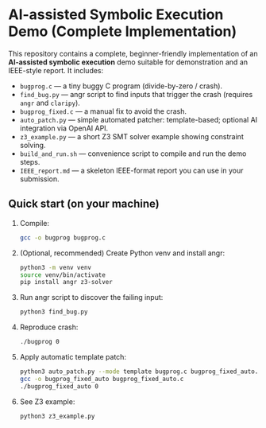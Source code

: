 # AI-assisted Symbolic Execution Demo (Complete Implementation)

This repository contains a complete, beginner-friendly implementation of an **AI-assisted symbolic execution** demo suitable for demonstration and an IEEE-style report. It includes:

- `bugprog.c` — a tiny buggy C program (divide-by-zero / crash).
- `find_bug.py` — angr script to find inputs that trigger the crash (requires `angr` and `claripy`).
- `bugprog_fixed.c` — a manual fix to avoid the crash.
- `auto_patch.py` — simple automated patcher: template-based; optional AI integration via OpenAI API.
- `z3_example.py` — a short Z3 SMT solver example showing constraint solving.
- `build_and_run.sh` — convenience script to compile and run the demo steps.
- `IEEE_report.md` — a skeleton IEEE-format report you can use in your submission.

## Quick start (on your machine)

1. Compile:
   ```bash
   gcc -o bugprog bugprog.c
   ```
2. (Optional, recommended) Create Python venv and install angr:
   ```bash
   python3 -m venv venv
   source venv/bin/activate
   pip install angr z3-solver
   ```
3. Run angr script to discover the failing input:
   ```bash
   python3 find_bug.py
   ```
4. Reproduce crash:
   ```bash
   ./bugprog 0
   ```
5. Apply automatic template patch:
   ```bash
   python3 auto_patch.py --mode template bugprog.c bugprog_fixed_auto.c
   gcc -o bugprog_fixed_auto bugprog_fixed_auto.c
   ./bugprog_fixed_auto 0
   ```
6. See Z3 example:
   ```bash
   python3 z3_example.py
   ```
